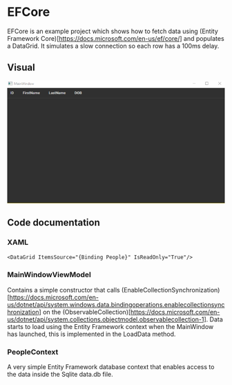 ﻿# EFCore

EFCore is an example project which shows how to fetch data using (Entity Framework Core)[https://docs.microsoft.com/en-us/ef/core/] and populates a DataGrid.
It simulates a slow connection so each row has a 100ms delay.


## Visual

![Animated GIF of project output](Assets/EFCore.gif)

## Code documentation

### XAML

```xaml
<DataGrid ItemsSource="{Binding People}" IsReadOnly="True"/>
```

### MainWindowViewModel

Contains a simple constructor that calls (EnableCollectionSynchronization)[https://docs.microsoft.com/en-us/dotnet/api/system.windows.data.bindingoperations.enablecollectionsynchronization] on the (ObservableCollection)[https://docs.microsoft.com/en-us/dotnet/api/system.collections.objectmodel.observablecollection-1].
Data starts to load using the Entity Framework context when the MainWindow has launched, this is implemented in the LoadData method. 


### PeopleContext
A very simple Entity Framework database context that enables access to the data inside the Sqlite data.db file. 